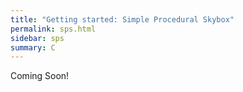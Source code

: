```yaml
---
title: "Getting started: Simple Procedural Skybox"
permalink: sps.html
sidebar: sps
summary: C
---
```


Coming Soon!